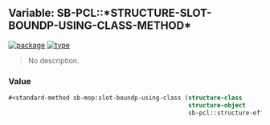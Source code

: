 ## Variable: SB-PCL::\*STRUCTURE-SLOT-BOUNDP-USING-CLASS-METHOD\*
[![package](https://img.shields.io/badge/Package-SB--PCL-5f9ea0.svg?style=social&colorA=999999)](../) [![type](https://img.shields.io/badge/Type-Variable-5f9ea0.svg?style=social&colorA=999999)](../#variable) 

> No description.

### Value
```cl
#<standard-method sb-mop:slot-boundp-using-class (structure-class
                                                  structure-object
                                                  sb-pcl::structure-effective-slot-definition) {10005a9a93}>
```

